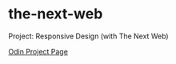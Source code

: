 # the-next-web
Project: Responsive Design (with The Next Web)

[Odin Project Page](http://www.theodinproject.com/html5-and-css3/building-with-responsive-design?ref=lnav)
